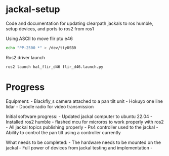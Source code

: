 # jackal-setup
Code and documentation for updating clearpath jackals to ros humble, setup devices, and ports to ros2 from ros1

Using ASCII to move flir ptu e46

```bash
echo "PP-2500 *" > /dev/ttyUSB0
```

Ros2 driver launch
```bash
ros2 launch hal_flir_d46 flir_d46.launch.py
```

# Progress

Equipment:
    - Blackfly_s camera attached to a pan tilt unit
    - Hokuyo one line lidar
    - Doodle radio for video transmission

Initial software progress:
    - Updated jackal computer to ubuntu 22.04
    - Installed ros2 humble
        - flashed mcu for microros to work properly with ros2
    - All jackal topics publishing properly
    - Ps4 controller used to the jackal
    - Ability to control the pan tilt using a controller currently 

What needs to be completed:
    - The hardware needs to be mounted on the jackal
    - Full power of devices from jackal testing and implementation
    - 
